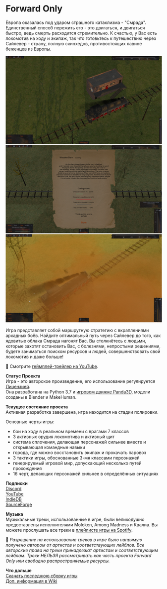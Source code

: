 # Forward Only

Европа оказалась под ударом страшного катаклизма - "Смрада". Единственный способ пережить его - это двигаться, и двигаться быстро, ведь смерть расходится стремительно. К счастью, у Вас есть локомотив на ходу и экипаж, так что готовьтесь к путешествию через Сайлевер - страну, полную скинхедов, противостоящих лавине беженцев из Европы.

![image](https://github.com/IlyaFaer/ForwardOnlyGame/blob/master/preview/screenshot1.png?raw=true)
![image](https://github.com/IlyaFaer/ForwardOnlyGame/blob/master/preview/screenshot2.png?raw=true)
![image](https://github.com/IlyaFaer/ForwardOnlyGame/blob/master/preview/screenshot3.png?raw=true)

Игра представляет собой маршрутную стратегию с вкраплениями аркадных боёв. Найдите оптимальный путь через Сайлевер до того, как ядовитые облака Смрада нагонят Вас. Вы столкнётесь с людьми, которые захотят остановить Вас, с болезнями, непростыми решениями, будете заниматься поиском ресурсов и людей, совершенствовать свой локомотив и даже больше!

:cinema: Смотрите [геймплей-трейлер на YouTube](https://youtu.be/AjvDuXsIizs).

**Статус Проекта**  
Игра - это авторское произведение, его использование регулируется [Лицензией](https://github.com/IlyaFaer/ForwardOnlyGame/blob/master/LICENSE.md).  
Она разработана на Python 3.7 и [игровом движке Panda3D](https://www.panda3d.org/), модели созданы в Blender и MakeHuman.

**Текущее состояние проекта**  
Активная разработка завершена, игра находится на стадии полировки.

Основные черты игры:
- бои на ходу в реальном времени с врагами 7 классов
- 3 активных орудия локомотива и активный щит
- система сплочения, делающая персонажей сильнее вместе и открывающая командные навыки
- города, где можно восстановить экипаж и прокачать паровоз
- 3 тактики игры, обоснованные 3-мя классами персонажей
- генерируемый игровой мир, допускающий несколько путей прохождения
- 16 черт, делающих персонажей сильнее в определённых ситуациях

**Подписки**  
[Discord](https://discord.gg/8UgFJAWsFx)  
[YouTube](https://www.youtube.com/channel/UCKmtk9K6VkcQdOMiE7H-W9w)  
[IndieDB](https://www.indiedb.com/games/forward-only)  
[SourceForge](https://sourceforge.net/p/forwardonlygame/)

**Музыка**  
Музыкальные треки, использованные в игре, были великодушно предоставлены исполнителями Moloken, Among Madness и Квалиа. Вы можете прослушать все треки в [плейлисте игры на Spotify](https://open.spotify.com/playlist/2DiGeOVQfOirdGzTTwPmlC).  
  
:triangular_flag_on_post: *Разрешение на использование треков в игре было напрямую получено автором от артистов и соответствующих лейблов. Все авторские права на треки принадлежат артистам и соответствующим лейблам. Треки НЕЛЬЗЯ рассматривать как часть проекта Forward Only или свободно распространяемые ресурсы.*

**Что дальше**  
[Скачать последнюю сборку игры](https://github.com/IlyaFaer/ForwardOnlyGame/releases)  
[Доп. информация в Wiki](https://github.com/IlyaFaer/ForwardOnlyGame/wiki)  
